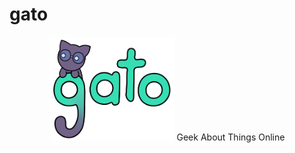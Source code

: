 # gato
 <div style="text-align: center;">
		<img src="assets/gato_logo.png" alt="drawing" width="200"/>
		Geek About Things Online<br>
	</div>
